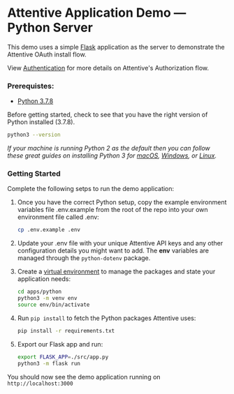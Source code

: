 # Attentive Application Demo — Python Server

This demo uses a simple [Flask](https://flask.palletsprojects.com/en/2.0.x/) application as the server to demonstrate the
Attentive OAuth install flow.

View [Authentication](https://docs.attentivemobile.com/pages/authentication/) for more details on Attentive's Authorization
flow.

### Prerequistes:

- [Python 3.7.8](https://www.python.org/downloads/release/python-378/)
 
Before getting started, check to see that you have the right version of Python installed (3.7.8).
```bash
python3 --version
```
<i>If your machine is running Python 2 as the default then you can follow these great guides on installing Python 3 for
[macOS](https://docs.python-guide.org/starting/install3/osx/), [Windows](https://docs.python-guide.org/starting/install3/win/),
or [Linux](https://docs.python-guide.org/starting/install3/linux/).
</i>

### Getting Started

Complete the following setps to run the demo application:

1. Once you have the correct Python setup, copy the example environment variables file .env.example from the root of the repo into your own environment file called .env:
    ```bash
    cp .env.example .env
    ```

1. Update your .env file with your unique Attentive API keys and any other configuration details you might want to add.
   The <b>env</b> variables are managed through the `python-dotenv` package.

1. Create a [virtual environment](https://docs.python.org/3/tutorial/venv.html) to manage the packages and state your application needs:

    ```bash
    cd apps/python
    python3 -m venv env
    source env/bin/activate
    ```

1. Run `pip install` to fetch the Python packages Attentive uses:
    ```bash
    pip install -r requirements.txt
    ```

1. Export our Flask app and run:
    ```bash
    export FLASK_APP=./src/app.py
    python3 -m flask run
    ```

You should now see the demo application running on `http://localhost:3000`
